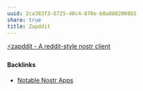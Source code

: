 ```yaml
---
uuid: 2ca383f3-6725-40c4-870e-b0a0882008b5
share: true
title: Zapddit
---
```

[⚡zapddit - A reddit-style nostr client](https://zapddit.com/feed)

#### Backlinks

* [Notable Nostr Apps](/f5a7d558-219b-4d37-9e18-28f749488612)